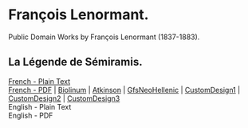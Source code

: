 # François Lenormant.

Public Domain Works by François Lenormant (1837-1883).

## La Légende de Sémiramis.

[French - Plain Text](la-legende-de-semiramis/full-text-french.md)  
[French - PDF](https://cdn.solaranamnesis.com/FrancoisLenormant/lenormant_semiramis_legende_1873_french.pdf) | [Biolinum](https://cdn.solaranamnesis.com/FrancoisLenormant/lenormant_semiramis_legende_1873_french_biolinum.pdf) | [Atkinson](https://cdn.solaranamnesis.com/FrancoisLenormant/lenormant_semiramis_legende_1873_french_atkinson.pdf) | [GfsNeoHellenic](https://cdn.solaranamnesis.com/FrancoisLenormant/lenormant_semiramis_legende_1873_french_gfsneohellenic.pdf) | [CustomDesign1](https://cdn.solaranamnesis.com/FrancoisLenormant/lenormant_semiramis_legende_1873_french_custom01.pdf) | [CustomDesign2](https://cdn.solaranamnesis.com/FrancoisLenormant/lenormant_semiramis_legende_1873_french_custom02.pdf) | [CustomDesign3](https://cdn.solaranamnesis.com/FrancoisLenormant/lenormant_semiramis_legende_1873_french_custom03.pdf)  
English - Plain Text  
English - PDF  
